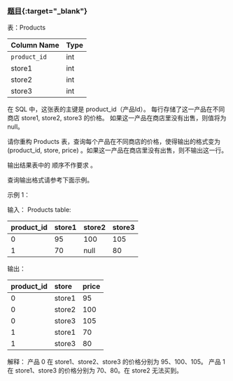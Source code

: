 ### [题目](https://leetcode.cn/problems/rearrange-products-table/){:target="_blank"}

表：Products

| Column Name  | Type |
|:-------------|:-----|
| `product_id` | int  |
| store1       | int  |
| store2       | int  |
| store3       | int  |

在 SQL 中，这张表的主键是 product_id（产品Id）。
每行存储了这一产品在不同商店 store1, store2, store3 的价格。
如果这一产品在商店里没有出售，则值将为 null。

请你重构 Products 表，查询每个产品在不同商店的价格，使得输出的格式变为(product_id, store, price) 。如果这一产品在商店里没有出售，则不输出这一行。

输出结果表中的 顺序不作要求 。

查询输出格式请参考下面示例。

示例 1：

输入：
Products table:

| product_id | store1 | store2 | store3 |
|:-----------|:-------|:-------|:-------|
| 0          | 95     | 100    | 105    |
| 1          | 70     | null   | 80     |

输出：

| product_id | store  | price |
|:-----------|:-------|:------|
| 0          | store1 | 95    |
| 0          | store2 | 100   |
| 0          | store3 | 105   |
| 1          | store1 | 70    |
| 1          | store3 | 80    |

解释：
产品 0 在 store1、store2、store3 的价格分别为 95、100、105。
产品 1 在 store1、store3 的价格分别为 70、80。在 store2 无法买到。

